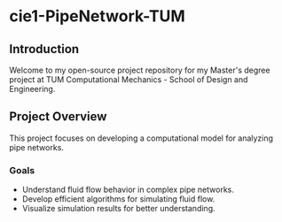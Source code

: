 # cie1-PipeNetwork-TUM

## Introduction
Welcome to my open-source project repository for my Master's degree project at TUM Computational Mechanics - School of Design and Engineering.

## Project Overview
This project focuses on developing a computational model for analyzing pipe networks.

### Goals
- Understand fluid flow behavior in complex pipe networks.
- Develop efficient algorithms for simulating fluid flow.
- Visualize simulation results for better understanding.

